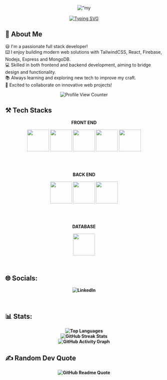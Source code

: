 <div align="center">
    <img width=”200" height=”200" src="https://i.postimg.cc/MHxs3hHm/Git-Hub-Banner.png" alt=”my banner”>
</div>
<br>
<div align="center">
<a href="https://git.io/typing-svg"><img src="https://readme-typing-svg.demolab.com?font=Poppins&size=30&pause=1000&width=435&lines=Hello!+there%2C+Myself+Subarno" alt="Typing SVG" /></a>
</div>

## :boy: About Me
:smiley: I'm a passionate full stack developer!  
:keyboard: I enjoy building modern web solutions with TailwindCSS, React, Firebase, Nodejs, Express and MongoDB.  
:computer: Skilled in both frontend and backend development, aiming to bridge design and functionality.  
:books: Always learning and exploring new tech to improve my craft.  
:rocket: Excited to collaborate on innovative web projects!  

<div align="center">
<img 
    src="https://komarev.com/ghpvc/?username=subarnoturja&style=plastic&color=lightgrey" 
    alt="Profile View Counter"
>

</div>

## :hammer_and_pick: Tech Stacks
<p align='center'><b>FRONT END</p>
<p align="center">
<img height="70" src=https://user-images.githubusercontent.com/25181517/192158954-f88b5814-d510-4564-b285-dff7d6400dad.png>
<img height="70" src=https://user-images.githubusercontent.com/25181517/183898674-75a4a1b1-f960-4ea9-abcb-637170a00a75.png>
<img height="70" src=https://user-images.githubusercontent.com/25181517/202896760-337261ed-ee92-4979-84c4-d4b829c7355d.png>
<img height="70" src=https://user-images.githubusercontent.com/25181517/117447155-6a868a00-af3d-11eb-9cfe-245df15c9f3f.png>
<img height="70" src=https://user-images.githubusercontent.com/25181517/183897015-94a058a6-b86e-4e42-a37f-bf92061753e5.png>
</p>
<br>
<br>
<p align='center'><b>BACK END</p>
<p align="center">
<img height="70" src=https://user-images.githubusercontent.com/25181517/189716855-2c69ca7a-5149-4647-936d-780610911353.png>
<img height="70" src=https://user-images.githubusercontent.com/25181517/183568594-85e280a7-0d7e-4d1a-9028-c8c2209e073c.png>
<img height="70" src=https://user-images.githubusercontent.com/25181517/183859966-a3462d8d-1bc7-4880-b353-e2cbed900ed6.png>
</p>
<br>
<br>
<p align='center'><b>DATABASE</p>
<p align="center">
<img height="70" src=https://user-images.githubusercontent.com/25181517/182884177-d48a8579-2cd0-447a-b9a6-ffc7cb02560e.png>
</p>
<br>

## 	:globe_with_meridians: Socials:
<p align="center">
<a href="https://linkedin.com/in/subarno-ranjan-barua" target="_blank" style="text-decoration: none;">
    <img src="https://img.shields.io/badge/LinkedIn-%230077B5.svg?logo=linkedin&logoColor=white" alt="LinkedIn">
</a>
</p>
<br>

## :bar_chart: Stats:
<div align="center">
<img 
    src="https://github-readme-stats.vercel.app/api/top-langs/?username=subarnoturja&theme=dark&hide_border=true&include_all_commits=true&count_private=false&layout=compact" 
    alt="Top Languages"
    >
    <br>
    <img 
        src="https://github-readme-streak-stats.herokuapp.com/?user=subarnoturja&theme=dark&hide_border=true" 
        alt="GitHub Streak Stats"
    />
    <br/>
    <a href="https://github.com/subarnoturja/github-readme-activity-graph" target="_blank" style="text-decoration: none;">
    <img 
        src="https://github-readme-activity-graph.vercel.app/graph?username=subarnoturja&theme=react-dark" 
        alt="GitHub Activity Graph" 
    />
    </a> 
</div>


## ✍️ Random Dev Quote
<div align="center">
    <img 
        src="https://quotes-github-readme.vercel.app/api?type=horizontal&theme=dark" 
        alt="GitHub Readme Quote" 
    >
</div>


